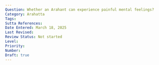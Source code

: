 ```yaml
---
Question: Whether an Arahant can experience painful mental feelings?
Category: Arahatta
Tags:
Sutta References:
Date Entered: March 18, 2025
Last Revised:
Review Status: Not started
Level: 
Priority: 
Number: 
Draft: true
---
```

